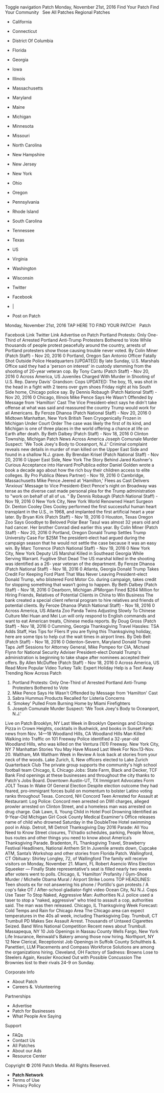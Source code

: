 Toggle navigation Patch Monday, November 21st, 2016 Find Your Patch Find Your Community   See All Patches Regional Patches

*   California
*   Connecticut
*   District Of Columbia
*   Florida
*   Georgia
*   Iowa
*   Illinois
*   Massachusetts
*   Maryland
*   Maine
*   Michigan
*   Minnesota
*   Missouri
*   North Carolina
*   New Hampshire
*   New Jersey
*   New York
*   Ohio
*   Oregon
*   Pennsylvania
*   Rhode Island
*   South Carolina
*   Tennessee
*   Texas
*   US
*   Virginia
*   Washington
*   Wisconsin

*   Twitter
*   Facebook
*   |
*   Post on Patch

Monday, November 21st, 2016 TAP HERE TO FIND YOUR PATCH!   Patch

Facebook Link Twitter Link Advertise on Patch Portland Protests: Only One-Third of Arrested Portland Anti-Trump Protesters Bothered to Vote While thousands of people protest peacefully around the country, arrests of Portland protesters show those causing trouble never voted. By Colin Miner (Patch Staff) - Nov 20, 2016 0 Portland, Oregon San Antonio Officer Fatally Shot Outside Police Headquarters \[UPDATED\] By late Sunday, U.S. Marshals Office said they had a 'person on interest' in custody stemming from the shooting of 20-year veteran cop. By Tony Cantu (Patch Staff) - Nov 20, 2016 0 Across America, US Juveniles Charged With Murder in Shooting of U.S. Rep. Danny Davis' Grandson: Cops UPDATED: The boy, 15, was shot in the head in a fight with 2 teens over gym shoes Friday night at his South Side home, Chicago police say. By Dennis Robaugh (Patch National Staff) - Nov 20, 2016 0 Chicago, Illinois Mike Pence Says He Wasn't Offended by Message from 'Hamilton' Cast The Vice President-elect says he didn't take offense at what was said and reassured the country Trump would work for all Americans. By Feroze Dhanoa (Patch National Staff) - Nov 20, 2016 0 Midtown Manhattan, New York British Teen Cryogenically Frozen in Michigan Under Court Order The case was likely the first of its kind, and Michigan is one of three places in the world offering a chance at life on Earth after death. By Beth Dalbey (Patch Staff) - Nov 18, 2016 0 Clinton Township, Michigan Patch News Across America Joseph Comunale Murder Suspect: 'We Took Joey's Body to Oceanport, N.J.' Criminal complaint reveals new details in murder of man killed on the Upper East Side and found in a shallow N.J. grave. By Brendan Krisel (Patch National Staff) - Nov 20, 2016 0 Upper East Side, New York The Story Behind Jared Kushner's Curious Acceptance into Harvard ProPublica editor Daniel Golden wrote a book a decade ago about how the rich buy their children access to elite colleges. By Pro Publica (News Partner) - Nov 19, 2016 0 Cambridge, Massachusetts Mike Pence Jeered at 'Hamilton,' Flees as Cast Delivers 'Anxious' Message to Vice President-Elect Pence's night on Broadway was tense as the diverse cast made personal plea for the Trump administration to "work on behalf of all of us. " By Dennis Robaugh (Patch National Staff) - Nov 19, 2016 0 New York City, New York World Renowned Heart Surgeon Dr. Denton Cooley Dies Cooley performed the first successful human heart transplant in the U.S., in 1968, and implanted the first artificial heart a year later. By Bryan Kirk (Patch Staff) - Nov 19, 2016 0 Houston, Texas Oregon Zoo Says Goodbye to Beloved Polar Bear Tasul was almost 32 years old and had cancer. Her brother Conrad died earlier this year. By Colin Miner (Patch Staff) - Nov 20, 2016 0 Portland, Oregon Donald Trump Settles Trump University Case For $25M The president-elect had argued during the campaign season that he would not settle the case because it was an easy win. By Marc Torrence (Patch National Staff) - Nov 19, 2016 0 New York City, New York Deputy US Marshal Killed in Southeast Georgia While Serving Warrant. Fugitive Shot Dead The US marshal killed in the shooting was identified as a 26- year veteran of the department. By Feroze Dhanoa (Patch National Staff) - Nov 18, 2016 0 Atlanta, Georgia Donald Trump Takes Credit For Keeping Ford Plant That Was Never Leaving President-elect Donald Trump, who blistered Ford Motor Co. during campaign, takes credit for stopping something that wasn’t going to happen. By Beth Dalbey (Patch Staff) - Nov 18, 2016 0 Dearborn, Michigan JPMorgan Fined $264 Million for Hiring Friends, Relatives of Potential Clients in China to Win Business The bank created a special client referral program to hire relatives and friends of potential clients. By Feroze Dhanoa (Patch National Staff) - Nov 18, 2016 0 Across America, US Atlanta Zoo Panda Twins Adjusting Slowly To Chinese Culture Mei Huan and Mei Lun will only respond to English commands and want to eat American treats, Chinese media reports. By Doug Gross (Patch Staff) - Nov 18, 2016 0 Cumming, Georgia Thanksgiving Travel Hassles: TSA Adds Staff, Has Tips for Fliers If you are flying this Thanksgiving holiday, here are some tips to help cut the wait times in airport lines. By Deb Belt (Patch Staff) - Nov 18, 2016 0 Odenton-Severn, Maryland Donald Trump Taps Jeff Sessions for Attorney General, Mike Pompeo for CIA, Michael Flynn for National Security Adviser President-elect Donald Trump's administration is beginning to take shape after nominees accepted their offers. By Allen McDuffee (Patch Staff) - Nov 18, 2016 0 Across America, US Read More Popular Video Turkey Talk: Expert Holiday Help is a Text Away Trending Now Across Patch

1.  Portland Protests: Only One-Third of Arrested Portland Anti-Trump Protesters Bothered to Vote
2.  Mike Pence Says He Wasn't Offended by Message from 'Hamilton' Cast
3.  Sabra Hummus Products Recalled for Listeria Concerns
4.  'Smokey' Pulled From Burning Home by Miami Firefighters
5.  Joseph Comunale Murder Suspect: 'We Took Joey's Body to Oceanport, N.J.'

Live on Patch Brooklyn, NY Last Week in Brooklyn Openings and Closings Pizza in Crown Heights, cocktails in Bushwick, and books in Sunset Park: news from Nov. 14—18 Woodland Hills, CA Woodland Hills Man Killed Walking into Traffic on 101 Freeway Police identified a 32-year-old Woodland Hills, who was killed on the Ventura (101) Freeway. New York City, NY 7 Manhattan Stories You May Have Missed Last Week For Nov.13-Nov. 20. Waltham, MA Waltham Week in Review A look back at stories from your neck of the woods. Lake Zurich, IL New officers elected to Lake Zurich Quarterback Club The private group supports the community's high school football team Chicago, IL Chicago Jobs: State Farm, Black and Decker, TCF Bank Find openings at these businesses and throughout the city thanks to Patch's Jobs Board. Downtown Austin-UT, TX Immigrant Advocates Form JOLT Texas In Wake Of General Election Despite election outcome they had feared, pro-immigrant forces build on momentum to bolster Latino voting ranks throughout Texas. Concord, NH Concord Teen Arrested for Assault at Restaurant: Log Police: Concord men arrested on DWI charges, alleged prowler arrested on Clinton Street, and a homeless man was arrested on drug charge. Oak Lawn, IL Young Child in Hotel Pool Drowning Identified as 9-Year-Old Michigan Girl Cook County Medical Examiner's Office releases name of child who drowned Saturday in the DoubleTree Hotel swimming pool in Alsip. Detroit, MI Detroit Thanksgiving Day 2016 Parade: All You Need to Know Street closures, TV/radio schedules, parking, People Move, bus routes and other things you need to know about America’s Thanksgiving Parade. Bradenton, FL Thanksgiving Travel, Strawberry Festival Headliners, National Anthem Sit In Juvenile arrests down, Cupcake ATM, Santa’s Workshop and other stories from Florida Patch. Wallingford, CT Obituary: Shirley Longley, 72, of Wallingford The family will receive visitors on Monday, November 21. Miami, FL Robert Asencio Wins Election Squeeker — Finally State representative's seat is filled nearly two weeks after voters went to polls. Chicago, IL 'Hamilton' Profanity / Gym-Shoe Murder / Michelle Obama Mural / Airport Strike Looms TOP HEADLINES: Teen shoots ex for not answering his phone / Portillo's gun protests / A cop's fake OT / After-school gladiator-fight video Ocean City, NJ N.J. Cops Use Taser To Stop Naked, Aggressive Man: Authorities ​N.J. police used a taser to stop a "naked, aggressive" who tried to assault a cop, authorities said. The man was then released. Chicago, IL Thanksgiving Week Forecast: Cold Temps and Rain for Chicago Area The Chicago area can expect temperatures in the 40s all week, including Thanksgiving Day. Trumbull, CT Trumbull PD Makes Sex Assault Arrest. Thousands of Untaxed Cigarettes Seized. Band Wins National Competition Recent news about Trumbull. Massapequa, NY 10 Job Openings in Nassau County Wells Fargo, New York Life Insurance, Reinwald's Bakery ​among those now hiring. Northport, NY 12 New Clerical, Receptionist Job Openings in Suffolk County Schultheis &. Panettieri, LLM Placements and Compass Workforce Solutions are among the organizations hiring. Cleveland, OH Factory of Sadness: Browns Lose to Steelers Again, Kessler Knocked Out with Possible Concussion The Brownies lost to their rivals 24-9 on Sunday.

Corporate Info

*   About Patch
*   Careers &. Volunteering

Partnerships

*   Advertise
*   Patch for Businesses
*   What People Are Saying

Support

*   FAQs
*   Contact Us
*   All Patches
*   About our Ads
*   Resource Center

Copyright © 2016 Patch Media. All Rights Reserved.

*   **Patch Network**
*   Terms of Use
*   Privacy Policy